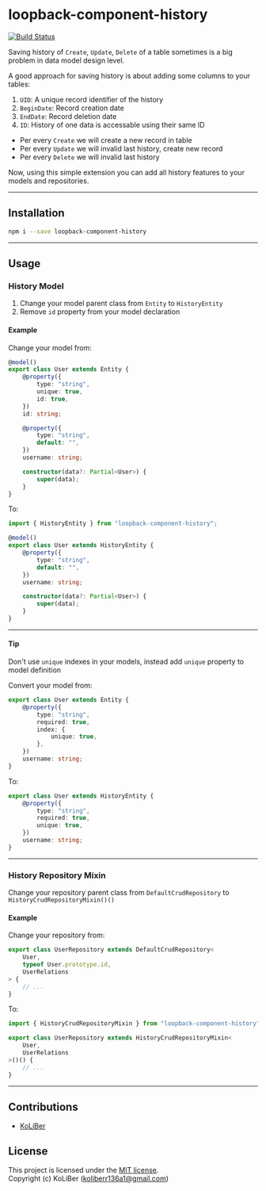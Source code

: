 # loopback-component-history

[![Build Status](https://travis-ci.com/loopback4/loopback-component-history.svg?branch=master)](https://travis-ci.com/loopback4/loopback-component-history)

Saving history of `Create`, `Update`, `Delete` of a table sometimes is a big problem in data model design level.

A good approach for saving history is about adding some columns to your tables:

1. `UID`: A unique record identifier of the history
2. `BeginDate`: Record creation date
3. `EndDate`: Record deletion date
4. `ID`: History of one data is accessable using their same ID

-   Per every `Create` we will create a new record in table
-   Per every `Update` we will invalid last history, create new record
-   Per every `Delete` we will invalid last history

Now, using this simple extension you can add all history features to your models and repositories.

---

## Installation

```bash
npm i --save loopback-component-history
```

---

## Usage

### History Model

1. Change your model parent class from `Entity` to `HistoryEntity`
2. Remove `id` property from your model declaration

#### Example

Change your model from:

```ts
@model()
export class User extends Entity {
    @property({
        type: "string",
        unique: true,
        id: true,
    })
    id: string;

    @property({
        type: "string",
        default: "",
    })
    username: string;

    constructor(data?: Partial<User>) {
        super(data);
    }
}
```

To:

```ts
import { HistoryEntity } from "loopback-component-history";

@model()
export class User extends HistoryEntity {
    @property({
        type: "string",
        default: "",
    })
    username: string;

    constructor(data?: Partial<User>) {
        super(data);
    }
}
```

---

#### Tip

Don't use `unique` indexes in your models, instead add `unique` property to model definition

Convert your model from:

```ts
export class User extends Entity {
    @property({
        type: "string",
        required: true,
        index: {
            unique: true,
        },
    })
    username: string;
}
```

To:

```ts
export class User extends HistoryEntity {
    @property({
        type: "string",
        required: true,
        unique: true,
    })
    username: string;
}
```

---

### History Repository Mixin

Change your repository parent class from `DefaultCrudRepository` to `HistoryCrudRepositoryMixin()()`

#### Example

Change your repository from:

```ts
export class UserRepository extends DefaultCrudRepository<
    User,
    typeof User.prototype.id,
    UserRelations
> {
    // ...
}
```

To:

```ts
import { HistoryCrudRepositoryMixin } from "loopback-component-history";

export class UserRepository extends HistoryCrudRepositoryMixin<
    User,
    UserRelations
>()() {
    // ...
}
```

---

## Contributions

-   [KoLiBer](https://www.linkedin.com/in/mohammad-hosein-nemati-665b1813b/)

## License

This project is licensed under the [MIT license](LICENSE).  
Copyright (c) KoLiBer (koliberr136a1@gmail.com)
